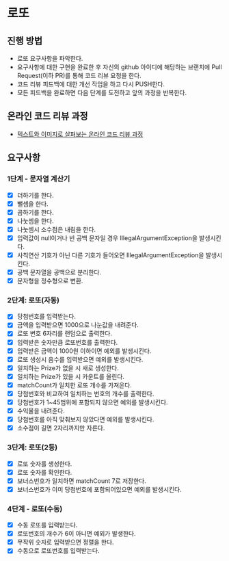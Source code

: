 # 로또
## 진행 방법
* 로또 요구사항을 파악한다.
* 요구사항에 대한 구현을 완료한 후 자신의 github 아이디에 해당하는 브랜치에 Pull Request(이하 PR)를 통해 코드 리뷰 요청을 한다.
* 코드 리뷰 피드백에 대한 개선 작업을 하고 다시 PUSH한다.
* 모든 피드백을 완료하면 다음 단계를 도전하고 앞의 과정을 반복한다.

## 온라인 코드 리뷰 과정
* [텍스트와 이미지로 살펴보는 온라인 코드 리뷰 과정](https://github.com/next-step/nextstep-docs/tree/master/codereview)

## 요구사항
### 1단계 - 문자열 계산기
- [X] 더하기를 한다. 
- [X] 뺄셈을 한다. 
- [X] 곱하기를 한다. 
- [X] 나눗셈을 한다. 
- [X] 나눗셈시 소수점은 내림을 한다. 
- [X] 입력값이 null이거나 빈 공백 문자일 경우 IllegalArgumentException을 발생시킨다. 
- [X] 사칙연산 기호가 아닌 다른 기호가 들어오면 IllegalArgumentException을 발생시킨다. 
- [X] 공백 문자열을 공백으로 분리한다. 
- [X] 문자형을 정수형으로 변환. 

### 2단계: 로또(자동)
- [X] 당첨번호를 입력받는다.
- [X] 금액을 입력받으면 1000으로 나눈값을 내려준다. 
- [X] 로또 변호 6자리를 랜덤으로 출력한다. 
- [X] 입력받은 숫자만큼 로또번호를 출력한다. 
- [X] 입력받은 금액이 1000원 이하이면 예외를 발생시킨다. 
- [X] 로또 생성시 음수를 입력받으면 예외를 발생시킨다. 
- [X] 일치하는 Prize가 없을 시 새로 생성한다.
- [X] 일치하는 Prize가 있을 시 카운트를 올린다.
- [X] matchCount가 일치한 로또 개수를 가져온다.
- [X] 당첨번호와 비교하여 일치하는 번호의 개수를 출력한다.
- [X] 당첨번호가 1~45범위에 포함되지 않으면 예외를 발생시킨다.
- [X] 수익율을 내려준다.
- [X] 당첨번호를 아직 맞춰보지 않았다면 예외를 발생시킨다.
- [X] 소수점이 길면 2자리까지만 자른다.

### 3단계: 로또(2등)
- [X] 로또 숫자를 생성한다.
- [X] 로또 숫자를 확인한다.
- [X] 보너스번호가 일치하면 matchCount 7로 저장한다.
- [X] 보너스번호가 이미 당첨번호에 포함되어있으면 예외를 발생시킨다.

### 4단계 - 로또(수동)
- [X] 수동 로또를 입력받는다.
- [X] 로또번호의 개수가 6이 아니면 예외가 발생한다.
- [X] 무작위 숫자로 입력받으면 정렬을 한다.
- [X] 수동으로 로또번호를 입력받는다.
